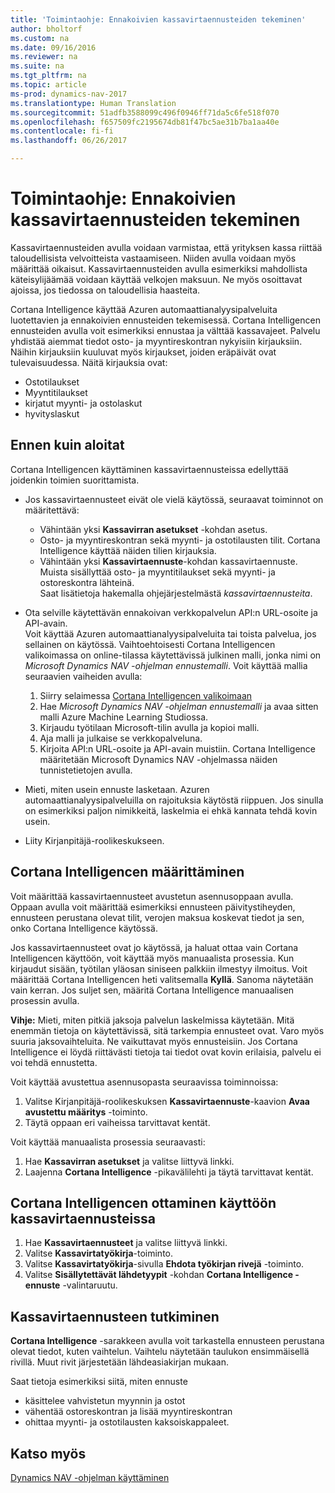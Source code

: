 ```yaml
---
title: 'Toimintaohje: Ennakoivien kassavirtaennusteiden tekeminen'
author: bholtorf
ms.custom: na
ms.date: 09/16/2016
ms.reviewer: na
ms.suite: na
ms.tgt_pltfrm: na
ms.topic: article
ms-prod: dynamics-nav-2017
ms.translationtype: Human Translation
ms.sourcegitcommit: 51adfb3588099c496f0946ff71da5c6fe518f070
ms.openlocfilehash: f657509fc2195674db81f47bc5ae31b7ba1aa40e
ms.contentlocale: fi-fi
ms.lasthandoff: 06/26/2017

---
```


# <a name="how-to-make-predictive-cash-flow-forecasts"></a>Toimintaohje: Ennakoivien kassavirtaennusteiden tekeminen
Kassavirtaennusteiden avulla voidaan varmistaa, että yrityksen kassa riittää taloudellisista velvoitteista vastaamiseen. Niiden avulla voidaan myös määrittää oikaisut. Kassavirtaennusteiden avulla esimerkiksi mahdollista käteisylijäämää voidaan käyttää velkojen maksuun. Ne myös osoittavat ajoissa, jos tiedossa on taloudellisia haasteita. 

Cortana Intelligence käyttää Azuren automaattianalyysipalveluita luotettavien ja ennakoivien ennusteiden tekemisessä. Cortana Intelligencen ennusteiden avulla voit esimerkiksi ennustaa ja välttää kassavajeet. Palvelu yhdistää aiemmat tiedot osto- ja myyntireskontran nykyisiin kirjauksiin. Näihin kirjauksiin kuuluvat myös kirjaukset, joiden eräpäivät ovat tulevaisuudessa. Näitä kirjauksia ovat:
* Ostotilaukset
* Myyntitilaukset
* kirjatut myynti- ja ostolaskut
* hyvityslaskut

## <a name="before-you-start"></a>Ennen kuin aloitat  
Cortana Intelligencen käyttäminen kassavirtaennusteissa edellyttää joidenkin toimien suorittamista. 
* Jos kassavirtaennusteet eivät ole vielä käytössä, seuraavat toiminnot on määritettävä:
    * Vähintään yksi **Kassavirran asetukset** -kohdan asetus. 
    * Osto- ja myyntireskontran sekä myynti- ja ostotilausten tilit. Cortana Intelligence käyttää näiden tilien kirjauksia.
    * Vähintään yksi **Kassavirtaennuste**-kohdan kassavirtaennuste. Muista sisällyttää osto- ja myyntitilaukset sekä myynti- ja ostoreskontra lähteinä.  
    Saat lisätietoja hakemalla ohjejärjestelmästä _kassavirtaennusteita_. 
* Ota selville käytettävän ennakoivan verkkopalvelun API:n URL-osoite ja API-avain.  
    Voit käyttää Azuren automaattianalyysipalveluita tai toista palvelua, jos sellainen on käytössä. Vaihtoehtoisesti Cortana Intelligencen valikoimassa on online-tilassa käytettävissä julkinen malli, jonka nimi on _Microsoft Dynamics NAV -ohjelman ennustemalli_. Voit käyttää mallia seuraavien vaiheiden avulla:

    1. Siirry selaimessa [Cortana Intelligencen valikoimaan](https://go.microsoft.com/fwlink/?linkid=828352)
    2. Hae _Microsoft Dynamics NAV -ohjelman ennustemalli_ ja avaa sitten malli Azure Machine Learning Studiossa.
    3. Kirjaudu työtilaan Microsoft-tilin avulla ja kopioi malli.
    4. Aja malli ja julkaise se verkkopalveluna.
    5. Kirjoita API:n URL-osoite ja API-avain muistiin. Cortana Intelligence määritetään Microsoft Dynamics NAV -ohjelmassa näiden tunnistetietojen avulla.  

* Mieti, miten usein ennuste lasketaan. Azuren automaattianalyysipalveluilla on rajoituksia käytöstä riippuen. Jos sinulla on esimerkiksi paljon nimikkeitä, laskelmia ei ehkä kannata tehdä kovin usein. 
* Liity Kirjanpitäjä-roolikeskukseen. 

## <a name="set-up-cortana-intelligence"></a>Cortana Intelligencen määrittäminen
Voit määrittää kassavirtaennusteet avustetun asennusoppaan avulla. Oppaan avulla voit määrittää esimerkiksi ennusteen päivitystiheyden, ennusteen perustana olevat tilit, verojen maksua koskevat tiedot ja sen, onko Cortana Intelligence käytössä.  

Jos kassavirtaennusteet ovat jo käytössä, ja haluat ottaa vain Cortana Intelligencen käyttöön, voit käyttää myös manuaalista prosessia. Kun kirjaudut sisään, työtilan yläosan siniseen palkkiin ilmestyy ilmoitus. Voit määrittää Cortana Intelligencen heti valitsemalla **Kyllä**. Sanoma näytetään vain kerran. Jos suljet sen, määritä Cortana Intelligence manuaalisen prosessin avulla.  

**Vihje:** Mieti, miten pitkiä jaksoja palvelun laskelmissa käytetään. Mitä enemmän tietoja on käytettävissä, sitä tarkempia ennusteet ovat. Varo myös suuria jaksovaihteluita. Ne vaikuttavat myös ennusteisiin. Jos Cortana Intelligence ei löydä riittävästi tietoja tai tiedot ovat kovin erilaisia, palvelu ei voi tehdä ennustetta. 

Voit käyttää avustettua asennusopasta seuraavissa toiminnoissa:
1. Valitse Kirjanpitäjä-roolikeskuksen **Kassavirtaennuste**-kaavion **Avaa avustettu määritys** -toiminto.
2. Täytä oppaan eri vaiheissa tarvittavat kentät.

Voit käyttää manuaalista prosessia seuraavasti:
1. Hae **Kassavirran asetukset** ja valitse liittyvä linkki.
2. Laajenna **Cortana Intelligence** -pikavälilehti ja täytä tarvittavat kentät.

## <a name="turn-on-cortana-intelligence-for-cash-flow-forecasts"></a>Cortana Intelligencen ottaminen käyttöön kassavirtaennusteissa
1. Hae **Kassavirtaennusteet** ja valitse liittyvä linkki.
2. Valitse **Kassavirtatyökirja**-toiminto.
3. Valitse **Kassavirtatyökirja**-sivulla **Ehdota työkirjan rivejä** -toiminto.  
4. Valitse **Sisällytettävät lähdetyypit** -kohdan **Cortana Intelligence -ennuste** -valintaruutu.

## <a name="investigate-a-cash-flow-forecast"></a>Kassavirtaennusteen tutkiminen
**Cortana Intelligence** -sarakkeen avulla voit tarkastella ennusteen perustana olevat tiedot, kuten vaihtelun. Vaihtelu näytetään taulukon ensimmäisellä rivillä. Muut rivit järjestetään lähdeasiakirjan mukaan.  

Saat tietoja esimerkiksi siitä, miten ennuste    
* käsittelee vahvistetun myynnin ja ostot 
* vähentää ostoreskontran ja lisää myyntireskontran
* ohittaa myynti- ja ostotilausten kaksoiskappaleet.

## <a name="see-also"></a>Katso myös  
[Dynamics NAV -ohjelman käyttäminen](ui-work-product.md)

